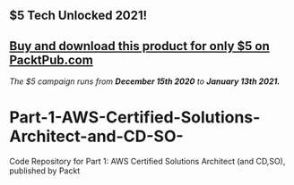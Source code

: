 ## $5 Tech Unlocked 2021!
[Buy and download this product for only $5 on PacktPub.com](https://www.packtpub.com/)
-----
*The $5 campaign         runs from __December 15th 2020__ to __January 13th 2021.__*

# Part-1-AWS-Certified-Solutions-Architect-and-CD-SO-
Code Repository for Part 1: AWS Certified Solutions Architect (and CD,SO), published by Packt
